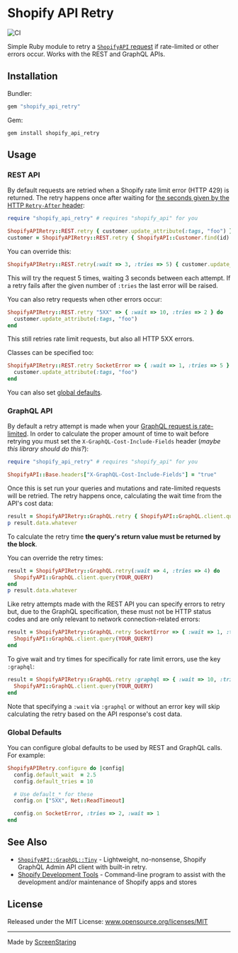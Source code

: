 # Shopify API Retry

![CI](https://github.com/ScreenStaring/shopify_api_retry/workflows/CI/badge.svg)

Simple Ruby module to retry a [`ShopifyAPI` request](https://github.com/Shopify/shopify_api) if rate-limited or other errors
occur. Works with the REST and GraphQL APIs.

## Installation

Bundler:

```rb
gem "shopify_api_retry"
```

Gem:

```
gem install shopify_api_retry
```

## Usage

### REST API

By default requests are retried when a Shopify rate limit error (HTTP 429) is returned. The retry happens once after waiting for
[the seconds given by the HTTP `Retry-After` header](https://shopify.dev/concepts/about-apis/rate-limits):
```rb
require "shopify_api_retry" # requires "shopify_api" for you

ShopifyAPIRetry::REST.retry { customer.update_attribute(:tags, "foo") }
customer = ShopifyAPIRetry::REST.retry { ShopifyAPI::Customer.find(id) }
```

You can override this:
```rb
ShopifyAPIRetry::REST.retry(:wait => 3, :tries => 5) { customer.update_attribute(:tags, "foo")  }
```
This will try the request 5 times, waiting 3 seconds between each attempt. If a retry fails after the given number
of `:tries` the last error will be raised.

You can also retry requests when other errors occur:
```rb
ShopifyAPIRetry::REST.retry "5XX" => { :wait => 10, :tries => 2 } do
  customer.update_attribute(:tags, "foo")
end
```
This still retries rate limit requests, but also all HTTP 5XX errors.

Classes can be specified too:
```rb
ShopifyAPIRetry::REST.retry SocketError => { :wait => 1, :tries => 5 } do
  customer.update_attribute(:tags, "foo")
end
```

You can also set [global defaults](#global-defaults).

### GraphQL API

By default a retry attempt is made when your [GraphQL request is rate-limited](https://shopify.dev/concepts/about-apis/rate-limits#graphql-admin-api-rate-limits).
In order to calculate the proper amount of time to wait before retrying you must set the `X-GraphQL-Cost-Include-Fields` header
(_maybe this library should do this?_):

```rb
require "shopify_api_retry" # requires "shopify_api" for you

ShopifyAPI::Base.headers["X-GraphQL-Cost-Include-Fields"] = "true"
```

Once this is set run your queries and mutations and rate-limited requests will be retried.
The retry happens once, calculating the wait time from the API's cost data:
```rb
result = ShopifyAPIRetry::GraphQL.retry { ShopifyAPI::GraphQL.client.query(YOUR_QUERY) }
p result.data.whatever
```

To calculate the retry time **the query's return value must be returned by the block**.

You can override the retry times:
```rb
result = ShopifyAPIRetry::GraphQL.retry(:wait => 4, :tries => 4) do
  ShopifyAPI::GraphQL.client.query(YOUR_QUERY)
end
p result.data.whatever
```

Like retry attempts made with the REST API you can specify errors to retry but, due to the GraphQL specification, these must not
be HTTP status codes and are only relevant to network connection-related errors:

```rb
result = ShopifyAPIRetry::GraphQL.retry SocketError => { :wait => 1, :tries => 5 } do
  ShopifyAPI::GraphQL.client.query(YOUR_QUERY)
end
```

To give wait and try times for specifically for rate limit errors, use the key `:graphql`:
```rb
result = ShopifyAPIRetry::GraphQL.retry :graphql => { :wait => 10, :tries => 5 } do
  ShopifyAPI::GraphQL.client.query(YOUR_QUERY)
end
```

Note that specifying a `:wait` via `:graphql` or without an error key will skip calculating the retry based on the API
response's cost data.

### Global Defaults

You can configure global defaults to be used by REST and GraphQL calls. For example:

```rb
ShopifyAPIRetry.configure do |config|
  config.default_wait  = 2.5
  config.default_tries = 10

  # Use default_* for these
  config.on ["5XX", Net::ReadTimeout]

  config.on SocketError, :tries => 2, :wait => 1
end
```

## See Also

- [`ShopifyAPI::GraphQL::Tiny`](https://github.com/ScreenStaring/shopify_api-graphql-tiny) - Lightweight, no-nonsense, Shopify GraphQL Admin API client with built-in retry.
- [Shopify Development Tools](https://github.com/ScreenStaring/shopify-dev-tools) - Command-line program to assist with the development and/or maintenance of Shopify apps and stores

## License

Released under the MIT License: www.opensource.org/licenses/MIT

---

Made by [ScreenStaring](http://screenstaring.com)
